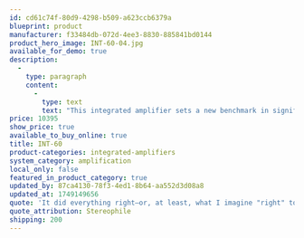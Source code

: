 ```yaml
---
id: cd61c74f-80d9-4298-b509-a623ccb6379a
blueprint: product
manufacturer: f33484db-072d-4ee3-8830-885841bd0144
product_hero_image: INT-60-04.jpg
available_for_demo: true
description:
  -
    type: paragraph
    content:
      -
        type: text
        text: "This integrated amplifier sets a new benchmark in significantly narrowing any perceived performance gap between separate components and integrated amplifiers. Advanced technologies and real-world testing combine to create the INT-60 which presents 60 glorious watts per channel into 8 ohms, and doesn't leave class A until 30 watts thanks to its high-bias operation. This larger class A operating envelope brings lower distortion and greater loudspeaker control, delivering higher quality musical fidelity for your enjoyment."
price: 10395
show_price: true
available_to_buy_online: true
title: INT-60
product-categories: integrated-amplifiers
system_category: amplification
local_only: false
featured_in_product_category: true
updated_by: 87ca4130-78f3-4ed1-8b64-aa552d3d08a8
updated_at: 1749149656
quote: 'It did everything right—or, at least, what I imagine "right" to be. It transcended all notions of tubes vs solid-state. It was everything I expected from the House of Taoist Masters, aka Pass Laboratories, Inc., and much more.'
quote_attribution: Stereophile
shipping: 200
---
```


